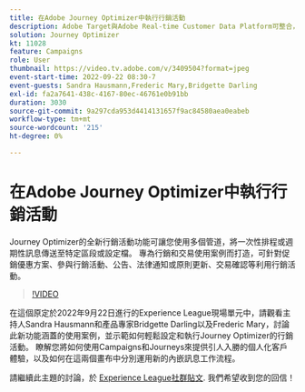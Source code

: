 ```yaml
---
title: 在Adobe Journey Optimizer中執行行銷活動
description: Adobe Target與Adobe Real-time Customer Data Platform可整合，以提供更個人化的客戶體驗。 在此直播串流活動中，瞭解整合這兩個平台如何協助企業即時收集資料，然後建立和測試鎖定目標的體驗。 在即時示範中瞭解這項強大功能的端對端流程。
solution: Journey Optimizer
kt: 11028
feature: Campaigns
role: User
thumbnail: https://video.tv.adobe.com/v/3409504?format=jpeg
event-start-time: 2022-09-22 08:30-7
event-guests: Sandra Hausmann,Frederic Mary,Bridgette Darling
exl-id: fa2a7641-438c-4167-80ec-46761e0b91bb
duration: 3030
source-git-commit: 9a297cda953d4414131657f9ac84580aea0eabeb
workflow-type: tm+mt
source-wordcount: '215'
ht-degree: 0%

---
```


# 在Adobe Journey Optimizer中執行行銷活動

Journey Optimizer的全新行銷活動功能可讓您使用多個管道，將一次性排程或週期性訊息傳送至特定區段或設定檔。 專為行銷和交易使用案例而打造，可針對促銷優惠方案、參與行銷活動、公告、法律通知或原則更新、交易確認等利用行銷活動。

>[!VIDEO](https://video.tv.adobe.com/v/3409504/?quality=12&learn=on)

在這個原定於2022年9月22日進行的Experience League現場單元中，請觀看主持人Sandra Hausmann和產品專家Bridgette Darling以及Frederic Mary，討論此新功能涵蓋的使用案例，並示範如何輕鬆設定和執行Journey Optimizer的行銷活動。 瞭解您將如何使用Campaigns和Journeys來提供引人入勝的個人化客戶體驗，以及如何在這兩個畫布中分別運用新的內嵌訊息工作流程。

請繼續此主題的討論，於 [Experience League社群貼文](https://experienceleaguecommunities.adobe.com/t5/journey-optimizer-discussions/experience-league-live-post-session-discussion-execute-your/m-p/547896#M52). 我們希望收到您的回信！
